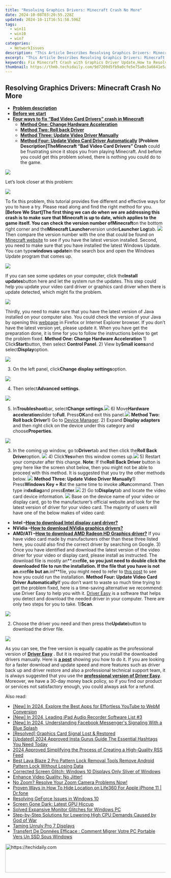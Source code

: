 ```yaml
---
title: "Resolving Graphics Drivers: Minecraft Crash No More"
date: 2024-10-08T03:20:55.228Z
updated: 2024-10-11T16:51:58.596Z
tags:
  - win11
  - win10
  - win7
categories:
  - NetworkIssues
description: "This Article Describes Resolving Graphics Drivers: Minecraft Crash No More"
excerpt: "This Article Describes Resolving Graphics Drivers: Minecraft Crash No More"
keywords: Fix Minecraft Crash with Graphics Driver Update,How to Resolve Minecraft Lag and Crashes,Upgraded Graphics Drivers,Graphics Card Optimization for Minecraft Gaming Experience,Troubleshooting Minecraft Issues via Driver Updates,Solve Minecraft Freezing with Improved Graphics Settings,Enhance Minecraft Stability
thumbnail: https://thmb.techidaily.com/9d7209d5fb9a0cfe5e75a8c3a6641e5ae9f76e0cf05800aca156d25ea3fa017f.jpg
---
```


## Resolving Graphics Drivers: Minecraft Crash No More

* **[Problem description](#1)**
* **[Before we start](#2)**
* **[Four ways to fix “Bad Video Card Drivers” crash in Minecraft](#3)**  
  * [**Method One: Change Hardware Acceleration**](#one)  
  * [**Method Two: Roll back Driver**](#two)  
  * [**Method Three: Update Video Driver Manually**](#three)  
  * [**Method Four: Update Video Card Driver Automatically**](#four)
 **\[Problem Description\]**The**Minecraft “Bad Video Card Drivers” Crash** could be frustrating since it stops you from playing Minecraft. And before you could get this problem solved, there is nothing you could do to the game.

![](https://images.drivereasy.com/wp-content/uploads/2016/07/img_5785b1d6ac28e.png)

Let’s look closer at this problem:

![](https://images.drivereasy.com/wp-content/uploads/2016/07/img_5785f82ede599.png)

To fix this problem, this tutorial provides five different and effective ways for you to have a try. Please read along and find the right method for you.   **\[Before We Start\]**The first thing we can do when we are addressing this crash is to make sure that Minecraft is up to date, which applies to the game itself. You can check the version number of**Minecraft**on the bottom right corner and the**Minecraft Launcher**version under**Launcher Log**tab. ![](https://images.drivereasy.com/wp-content/uploads/2016/07/img_5785b82e22374.png) Then compare the version number with the one that could be found on [Minecraft website](https://minecraft.net/en/) to see if you have the latest version installed. Second, you need to make sure that you have installed the latest Windows Update. You can type**windows update**in the search box and open the Windows Update program that comes up.

![](https://images.drivereasy.com/wp-content/uploads/2016/07/img_5785befa5c60a.png)

If you can see some updates on your computer, click the**Install updates**button here and let the system run the updates. This step could help you update your video card driver or graphics card driver when there is update detected, which might fix the problem.

![](https://images.drivereasy.com/wp-content/uploads/2016/07/img_5785bf28ed4ba.png)

Thirdly, you need to make sure that you have the latest version of Java installed on your computer also. You could check the version of your Java by opening this [webpage](https://www.java.com/en/download/installed.jsp) in Firefox or Internet Explorer browser. If you don’t have the latest version yet, please update it. When you have get the preparation done, it is time for you to follow the instructions below to get the problem fixed.   **Method One: Change Hardware Acceleration** 1) Click**Start**button, then select **Control Panel**. 2) View by**Small icons**and select**Display**option.

![](https://images.drivereasy.com/wp-content/uploads/2016/07/img_5785efeb9f490.png)

3) On the left panel, click**Change display settings**option.

![](https://images.drivereasy.com/wp-content/uploads/2016/07/img_5785f01132191.png)

4) Then select**Advanced settings**.

![](https://images.drivereasy.com/wp-content/uploads/2016/07/img_5785f044a3475.png)

5) In**Troubleshoot**bar, select**Change settings**.![](https://images.drivereasy.com/wp-content/uploads/2016/07/img_5785f08382bd7.png) 6) Move**Hardware acceleration**slider to**Full**. Press**OK**and exit this panel.![](https://images.drivereasy.com/wp-content/uploads/2016/07/img_5785f0c337e92.png)   **Method Two: Roll back Driver**1) Go to [Device Manager](https://tools.techidaily.com/drivereasy/download/). 2) Expand **Display adapters** and then right click on the device under this category and choose**Properties**.

![](https://images.drivereasy.com/wp-content/uploads/2016/07/img_5785e3640a93c.png)

3) In the coming up window, go to**Driver**tab and then click the**Roll Back Driver**option. ![](https://images.drivereasy.com/wp-content/uploads/2016/07/img_5785e3cf36bcb.png) 4) Click**Yes**when this window comes up.![](https://images.drivereasy.com/wp-content/uploads/2016/07/img_5785e4168f03c.png) 5) Restart your computer after this change. **Note**: If the**Roll Back Driver** button is grey here like the screen shot below, then you might not be able to proceed with this method. It is suggested that you try the other methods below. ![](https://images.drivereasy.com/wp-content/uploads/2016/07/img_5785e52a88640.png)   **Method Three: Update Video Driver Manually**1) Press**Windows Key + R**at the same time to invoke a**Run**command. Then type in**dxdiag**and press**Enter**.![](https://images.drivereasy.com/wp-content/uploads/2016/07/img_5785e7a2b26ae.png) 2) Go to**Display**tab and locate the video card device information. ![](https://images.drivereasy.com/wp-content/uploads/2016/07/img_5785e7dd4fc08.png) Base on the device name of your video or display card, go to the manufacturer’s official website and look for the latest version of driver for your video card. The majority of users will have one of the below makes of video card:

* **Intel –[How to download Intel display card driver?](https://tools.techidaily.com/drivereasy/download/)**
* **NVidia –[How to download NVidia graphics drivers?](https://tools.techidaily.com/drivereasy/download/)**
* **AMD/ATI –[How to download AMD Radeon HD Graphics driver?](https://tools.techidaily.com/drivereasy/download/)**
If you have video card made by manufacturers other than these three listed here, you could also find the correct driver by searching on Google. 3) Once you have identified and download the latest version of the video driver for your video or display card, please install as instructed. The download file is mostly an**.exe**file, so you just need to double click the downloaded file to run the installation. If the file that you have is not an**.exe**file but an**.inf**file, you might need to refer to [this post](https://tools.techidaily.com/drivereasy/download/) to see how you could run the installation.   **Method Four: Update Video Card Driver Automatically**If you don’t want to waste so much time trying to get the problem fixed, here is a time-saving alternative we recommend: use Driver Easy to help you with it. [Driver Easy](https://tools.techidaily.com/drivereasy/download/) is a software that helps you detect and download the needed driver in your computer. There are only two steps for you to take. 1)**Scan**.

![](https://images.drivereasy.com/wp-content/uploads/2017/04/img_58e6163c3a61c.png)

2) Choose the driver you need and then press the**Update**button to download the driver file.

![](https://images.drivereasy.com/wp-content/uploads/2017/04/img_58e6164b50ba1.jpg)

As you can see, the free version is equally capable as the professional version of **[Driver Easy](https://tools.techidaily.com/drivereasy/download/)** . But it is required that you install the downloaded drivers manually. Here is **[a post](https://tools.techidaily.com/drivereasy/download/)** showing you how to do it. If you are looking for a faster download and update speed and more features such as driver back up and driver restore and also a professional technical support team, it is always suggested that you use the [**professional version of Driver Easy**](https://tools.techidaily.com/drivereasy/download/). Moreover, we have a 30-day money back policy, so if you find our product or services not satisfactory enough, you could always ask for a refund.

<ins class="adsbygoogle"
     style="display:block"
     data-ad-format="autorelaxed"
     data-ad-client="ca-pub-7571918770474297"
     data-ad-slot="1223367746"></ins>

<ins class="adsbygoogle"
     style="display:block"
     data-ad-client="ca-pub-7571918770474297"
     data-ad-slot="8358498916"
     data-ad-format="auto"
     data-full-width-responsive="true"></ins>

<span class="atpl-alsoreadstyle">Also read:</span>
<div><ul>
<li><a href="https://facebook-video-footage.techidaily.com/new-in-2024-explore-the-best-apps-for-effortless-youtube-to-webm-conversion/"><u>[New] In 2024, Explore the Best Apps for Effortless YouTube to WebM Conversion</u></a></li>
<li><a href="https://video-capture.techidaily.com/new-in-2024-leading-ipad-audio-recorder-software-list-3/"><u>[New] In 2024, Leading iPad Audio Recorder Software List #3</u></a></li>
<li><a href="https://facebook-videos.techidaily.com/new-in-2024-understanding-facebook-messengers-signaling-with-a-blue-splash/"><u>[New] In 2024, Understanding Facebook Messenger's Signaling With a Blue Splash</u></a></li>
<li><a href="https://network-issues.techidaily.com/resolved-graphics-card-signal-lost-and-restored/"><u>[Resolved] Graphics Card Signal Lost & Restored</u></a></li>
<li><a href="https://instagram-video-recordings.techidaily.com/updated-2024-approved-insta-gurus-guide-the-essential-hashtags-you-need-today/"><u>[Updated] 2024 Approved Insta Gurus Guide The Essential Hashtags You Need Today</u></a></li>
<li><a href="https://extra-support.techidaily.com/2024-approved-simplifying-the-process-of-creating-a-high-quality-rss-feed/"><u>2024 Approved Simplifying the Process of Creating a High-Quality RSS Feed</u></a></li>
<li><a href="https://android-unlock.techidaily.com/best-lava-blaze-2-pro-pattern-lock-removal-tools-remove-android-pattern-lock-without-losing-data-by-drfone-android/"><u>Best Lava Blaze 2 Pro Pattern Lock Removal Tools Remove Android Pattern Lock Without Losing Data</u></a></li>
<li><a href="https://network-issues.techidaily.com/corrected-screen-glitch-windows-10-displays-only-sliver-of-windows/"><u>Corrected Screen Glitch: Windows 10 Displays Only Sliver of Windows</u></a></li>
<li><a href="https://network-issues.techidaily.com/1719974481222-enhance-video-quality-no-jitter/"><u>Enhance Video Quality: No Jitter!</u></a></li>
<li><a href="https://network-issues.techidaily.com/no-zoom-resolve-your-zoom-camera-problems-now/"><u>No Zoom? Resolve Your Zoom Camera Problems Now!</u></a></li>
<li><a href="https://location-social.techidaily.com/proven-ways-in-how-to-hide-location-on-life360-for-apple-iphone-11-drfone-by-drfone-virtual-ios/"><u>Proven Ways in How To Hide Location on Life360 For Apple iPhone 11 | Dr.fone</u></a></li>
<li><a href="https://network-issues.techidaily.com/resolving-geforce-issues-in-windows-10/"><u>Resolving GeForce Issues in Windows 10</u></a></li>
<li><a href="https://network-issues.techidaily.com/screen-gone-dark-latest-gpu-hiccup/"><u>Screen Gone Dark: Latest GPU Hiccup</u></a></li>
<li><a href="https://network-issues.techidaily.com/solved-expansive-monitor-glitches-for-windows-pc/"><u>Solved Expansive Monitor Glitches for Windows PC</u></a></li>
<li><a href="https://win-blog.techidaily.com/step-by-step-solutions-for-lowering-high-cpu-demands-caused-by-god-of-war/"><u>Step-by-Step Solutions for Lowering High CPU Demands Caused by God of War</u></a></li>
<li><a href="https://network-issues.techidaily.com/taming-unruly-pro-7-displays/"><u>Taming Unruly Pro 7 Displays</u></a></li>
<li><a href="https://win-ratings.techidaily.com/transfert-de-donnees-efficace-comment-migrer-votre-pc-portable-vers-un-ssd-sous-windows/"><u>Transfert De Données Efficace : Comment Migrer Votre PC Portable Vers Un SSD Sous Windows</u></a></li>
</ul></div>

<!-- affiliate ads begin -->
<a href="https://laganoo.pxf.io/c/5597632/1484909/16446" target="_top" id="1484909">
  <img src="//a.impactradius-go.com/display-ad/16446-1484909" border="0" alt="https://techidaily.com" width="728" height="90"/>
</a>
<img height="0" width="0" src="https://laganoo.pxf.io/i/5597632/1484909/16446" style="position:absolute;visibility:hidden;" border="0" />
<!-- affiliate ads end -->

